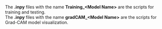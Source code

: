 The **.inpy** files with the name **Training_\<Model Name>** are the scripts for training and testing.  
The **.inpy** files with the name **gradCAM_\<Model Name>** are the scripts for Grad-CAM model visualization.  
